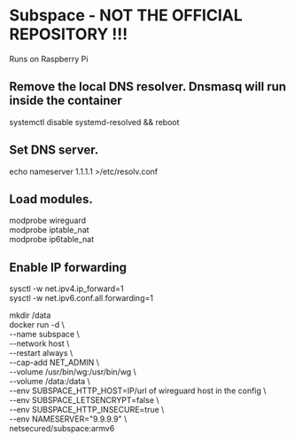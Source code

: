 # Subspace - NOT THE OFFICIAL REPOSITORY !!!

   
   
Runs on Raspberry Pi   
   
## Remove the local DNS resolver. Dnsmasq will run inside the container   
systemctl disable systemd-resolved && reboot   
   
## Set DNS server.   
echo nameserver 1.1.1.1 >/etc/resolv.conf
   
## Load modules.   
modprobe wireguard   
modprobe iptable_nat   
modprobe ip6table_nat   
   
## Enable IP forwarding   
sysctl -w net.ipv4.ip_forward=1   
sysctl -w net.ipv6.conf.all.forwarding=1   
   
mkdir /data   
docker run -d \   
    --name subspace \   
    --network host \   
    --restart always \   
    --cap-add NET_ADMIN \   
    --volume /usr/bin/wg:/usr/bin/wg \   
    --volume /data:/data \   
    --env SUBSPACE_HTTP_HOST=IP/url of wireguard host in the config \   
    --env SUBSPACE_LETSENCRYPT=false \   
    --env SUBSPACE_HTTP_INSECURE=true \   
    --env NAMESERVER="9.9.9.9" \   
    netsecured/subspace:armv6   

